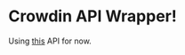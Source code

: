 # Crowdin API Wrapper!

Using [this](https://support.crowdin.com/api/api-integration-setup/) API for now. 
